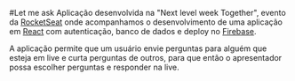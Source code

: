 #Let me ask
Aplicação desenvolvida na "Next level week Together", evento da [RocketSeat](https://rocketseat.com.br/) onde acompanhamos o desenvolvimento de uma aplicação em [React](https://pt-br.reactjs.org/) com autenticação, banco de dados e deploy no [Firebase](https://firebase.google.com/).

A aplicação permite que um usuário envie perguntas para alguém que esteja em live e curta perguntas de outros, para que então o apresentador possa escolher perguntas e responder na live.